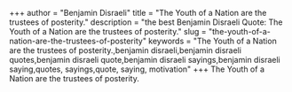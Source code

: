 +++
author = "Benjamin Disraeli"
title = "The Youth of a Nation are the trustees of posterity."
description = "the best Benjamin Disraeli Quote: The Youth of a Nation are the trustees of posterity."
slug = "the-youth-of-a-nation-are-the-trustees-of-posterity"
keywords = "The Youth of a Nation are the trustees of posterity.,benjamin disraeli,benjamin disraeli quotes,benjamin disraeli quote,benjamin disraeli sayings,benjamin disraeli saying,quotes, sayings,quote, saying, motivation"
+++
The Youth of a Nation are the trustees of posterity.
